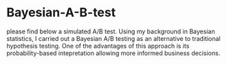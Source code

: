 # Bayesian-A-B-test
 please find below a simulated A/B test. Using my background in Bayesian statistics, I carried out a Bayesian A/B testing as an alternative to traditional hypothesis testing. One of the advantages of this approach is its probability-based intepretation allowing more informed business decisions.

